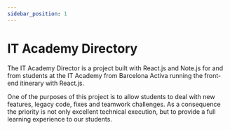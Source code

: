 ```yaml
---
sidebar_position: 1
---
```


# IT Academy Directory

The IT Academy Director is a project built with React.js and Note.js for and from students at the IT Academy from Barcelona Activa running the front-end itinerary with React.js.

One of the purposes of this project is to allow students to deal with new features, legacy code, fixes and teamwork challenges. As a consequence the priority is not only excellent technical execution, but to provide a full learning experience to our students.
